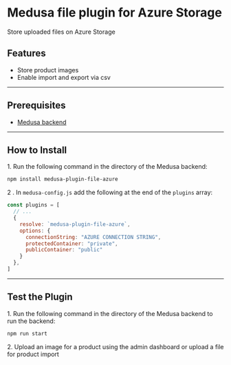# Medusa file plugin for Azure Storage

Store uploaded files on Azure Storage

## Features

- Store product images
- Enable import and export via csv

---

## Prerequisites

- [Medusa backend](https://docs.medusajs.com/development/backend/install)

---

## How to Install

1\. Run the following command in the directory of the Medusa backend:

```bash
npm install medusa-plugin-file-azure
```

2 \. In `medusa-config.js` add the following at the end of the `plugins` array:

```js
const plugins = [
  // ...
  {
    resolve: `medusa-plugin-file-azure`,
    options: {
      connectionString: "AZURE CONNECTION STRING",
      protectedContainer: "private",
      publicContainer: "public"
    }
  },
]
```

---

## Test the Plugin

1\. Run the following command in the directory of the Medusa backend to run the backend:

```bash
npm run start
```

2\. Upload an image for a product using the admin dashboard or upload a file for product import